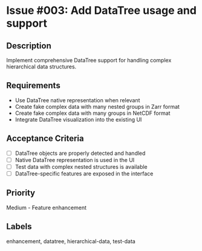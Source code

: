 # Issue #003: Add DataTree usage and support

## Description

Implement comprehensive DataTree support for handling complex hierarchical data structures.

## Requirements

- Use DataTree native representation when relevant
- Create fake complex data with many nested groups in Zarr format
- Create fake complex data with many groups in NetCDF format
- Integrate DataTree visualization into the existing UI

## Acceptance Criteria

- [ ] DataTree objects are properly detected and handled
- [ ] Native DataTree representation is used in the UI
- [ ] Test data with complex nested structures is available
- [ ] DataTree-specific features are exposed in the interface

## Priority

Medium - Feature enhancement

## Labels

enhancement, datatree, hierarchical-data, test-data
